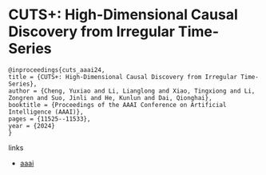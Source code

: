 # CUTS+: High-Dimensional Causal Discovery from Irregular Time-Series

```
@inproceedings{cuts_aaai24,
title = {CUTS+: High-Dimensional Causal Discovery from Irregular Time-Series},
author = {Cheng, Yuxiao and Li, Lianglong and Xiao, Tingxiong and Li, Zongren and Suo, Jinli and He, Kunlun and Dai, Qionghai},
booktitle = {Proceedings of the AAAI Conference on Artificial Intelligence (AAAI)},
pages = {11525--11533},
year = {2024}
}
```

links
- [aaai](https://ojs.aaai.org/index.php/AAAI/article/view/29034)

